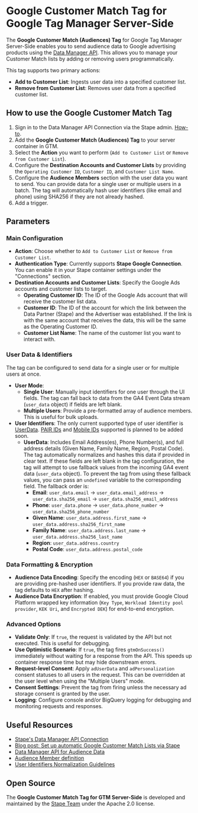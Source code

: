 # Google Customer Match Tag for Google Tag Manager Server-Side

The **Google Customer Match (Audiences) Tag** for Google Tag Manager Server-Side enables you to send audience data to Google advertising products using the [Data Manager API](https://developers.google.com/data-manager/api). This allows you to manage your Customer Match lists by adding or removing users programmatically.

This tag supports two primary actions:

* **Add to Customer List**: Ingests user data into a specified customer list.
* **Remove from Customer List**: Removes user data from a specified customer list.

## How to use the Google Customer Match Tag

1. Sign in to the Data Manager API Connection via the Stape admin. [How-to](https://stape.io/solutions/data-manager-api-connection).
2. Add the **Google Customer Match (Audiences) Tag** to your server container in GTM.
3. Select the **Action** you want to perform (`Add to Customer List` or `Remove from Customer List`).
4. Configure the **Destination Accounts and Customer Lists** by providing the `Operating Customer ID`, `Customer ID`, and `Customer List Name`.
5. Configure the **Audience Members** section with the user data you want to send. You can provide data for a single user or multiple users in a batch. The tag will automatically hash user identifiers (like email and phone) using SHA256 if they are not already hashed.
6. Add a trigger.

## Parameters

### Main Configuration

* **Action**: Choose whether to `Add to Customer List` or `Remove from Customer List`.
* **Authentication Type**: Currently supports **Stape Google Connection**. You can enable it in your Stape container settings under the "Connections" section.
* **Destination Accounts and Customer Lists**: Specify the Google Ads accounts and customer lists to target.
  * **Operating Customer ID**: The ID of the Google Ads account that will receive the customer list data.
  * **Customer ID**: The ID of the account for which the link between the Data Partner (Stape) and the Advertiser was established. If the link is with the same account that receives the data, this will be the same as the Operating Customer ID.
  * **Customer List Name**: The name of the customer list you want to interact with.

### User Data & Identifiers

The tag can be configured to send data for a single user or for multiple users at once.

* **User Mode**:
  * **Single User**: Manually input identifiers for one user through the UI fields. The tag can fall back to data from the GA4 Event Data stream (`user_data` object) if fields are left blank.
  * **Multiple Users**: Provide a pre-formatted array of audience members. This is useful for bulk uploads.
* **User Identifiers**:
  The only current supported type of user identifier is [UserData](https://developers.google.com/data-manager/api/reference/rest/v1/UserData). [PAIR IDs](https://developers.google.com/data-manager/api/reference/rest/v1/AudienceMember#PairData) and [Mobile IDs](https://developers.google.com/data-manager/api/reference/rest/v1/AudienceMember#MobileData) supported is planned to be added soon.
  * **UserData**: Includes Email Address(es), Phone Number(s), and full address details (Given Name, Family Name, Region, Postal Code). The tag automatically normalizes and hashes this data if provided in clear text. If these fields are left blank in the tag configuration, the tag will attempt to use fallback values from the incoming GA4 event data (`user_data` object). To prevent the tag from using these fallback values, you can pass an `undefined` variable to the corresponding field. The fallback order is:
    * **Email**: `user_data.email` -> `user_data.email_address` -> `user_data.sha256_email` -> `user_data.sha256_email_address`
    * **Phone**: `user_data.phone` -> `user_data.phone_number` -> `user_data.sha256_phone_number`
    * **Given Name**: `user_data.address.first_name` -> `user_data.address.sha256_first_name`
    * **Family Name**: `user_data.address.last_name` -> `user_data.address.sha256_last_name`
    * **Region**: `user_data.address.country`
    * **Postal Code**: `user_data.address.postal_code`

### Data Formatting & Encryption

* **Audience Data Encoding**: Specify the encoding (`HEX` or `BASE64`) if you are providing pre-hashed user identifiers. If you provide raw data, the tag defaults to `HEX` after hashing.
* **Audience Data Encryption**: If enabled, you must provide Google Cloud Platform wrapped key information (`Key Type`, `Workload Identity pool provider`, `KEK Uri`, and `Encrypted DEK`) for end-to-end encryption.

### Advanced Options

* **Validate Only**: If `true`, the request is validated by the API but not executed. This is useful for debugging.
* **Use Optimistic Scenario**: If `true`, the tag fires `gtmOnSuccess()` immediately without waiting for a response from the API. This speeds up container response time but may hide downstream errors.
* **Request-level Consent**: Apply `adUserData` and `adPersonalization` consent statuses to all users in the request. This can be overridden at the user level when using the "Multiple Users" mode.
* **Consent Settings**: Prevent the tag from firing unless the necessary ad storage consent is granted by the user.
* **Logging**: Configure console and/or BigQuery logging for debugging and monitoring requests and responses.

## Useful Resources

- [Stape's Data Manager API Connection](https://stape.io/solutions/data-manager-api-connection)
- [Blog post: Set up automatic Google Customer Match Lists via Stape](https://stape.io/blog/customer-list-google-ads)
- [Data Manager API for Audience Data](https://developers.google.com/data-manager/api/reference/rest/v1/audienceMembers)
- [Audience Member definition](https://developers.google.com/data-manager/api/reference/rest/v1/AudienceMember)
- [User Identifiers Normalization Guidelines](https://developers.google.com/data-manager/api/get-started/formatting)

## Open Source

The **Google Customer Match Tag for GTM Server-Side** is developed and maintained by the [Stape Team](https://stape.io/) under the Apache 2.0 license.